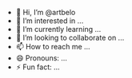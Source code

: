- 👋 Hi, I’m @artbelo
- 👀 I’m interested in ...
- 🌱 I’m currently learning ...
- 💞️ I’m looking to collaborate on ...
- 📫 How to reach me ...
- 😄 Pronouns: ...
- ⚡ Fun fact: ...

<!---
artbelo/artbelo is a ✨ special ✨ repository because its `README.md` (this file) appears on your GitHub profile.
You can click the Preview link to take a look at your changes.
--->
